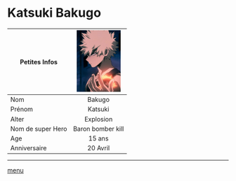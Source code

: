 # Katsuki Bakugo

|Petites Infos    | <img src="https://github.com/laurorus/sitewebcour/blob/main/Bakugo_Infobox.webp" alt="Éditer sur GitLab" width="100px"/>                  |
|-----------------|:-----------------:|
|Nom              | Bakugo            |
|Prénom           | Katsuki           |
|Alter            | Explosion         |
|Nom de super Hero| Baron bomber kill |
|Age              | 15 ans            |
|Anniversaire     | 20 Avril          |

___
[menu](https://github.com/laurorus/sitewebcour/blob/main/README.md)


